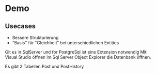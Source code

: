 # Demo
## Usecases
- Bessere Strukturierung
- "Basis" für "Gleichheit" bei unterschiedlichen Entities

Git es in SqlServer und for PostgreSql ist eine Extension notwendig
Mit Visual Studio öffnen
Im Sql Server Object Explorer die Datenbank öffnen.

Es gibt 2 Tabellen Post und PostHistory



